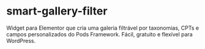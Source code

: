 # smart-gallery-filter
Widget para Elementor que cria uma galeria filtrável por taxonomias, CPTs e campos personalizados do Pods Framework. Fácil, gratuito e flexível para WordPress.
